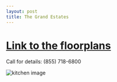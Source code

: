 ```yaml
---
layout: post
title: The Grand Estates
---
```


# [Link to the floorplans](http://www.tgetpc.com/floorplans.aspx)

Call for details:  (855) 718-6800

![kitchen image](http://cdn.rentcafe.com/dmslivecafe/3/454921/TX_SanAntonio_TheGrandEstatesatTPC_p0464257_33_33_1_PhotoGallery.jpg?&)

